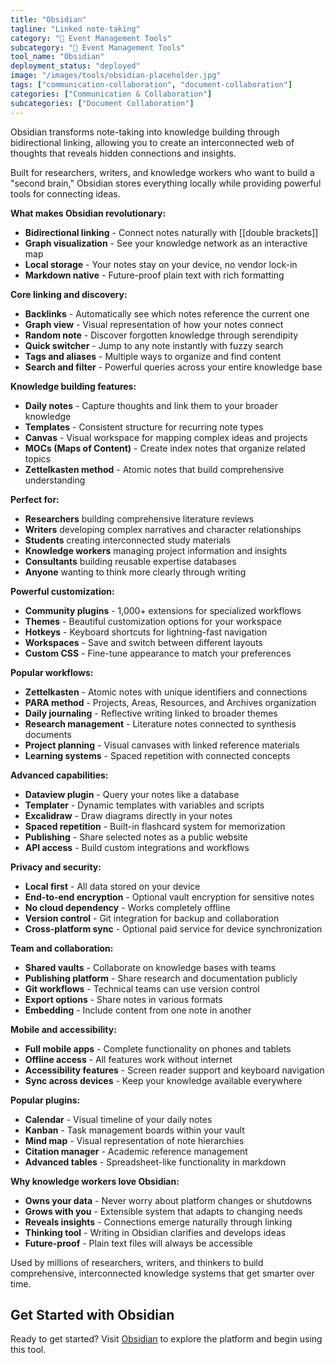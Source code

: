 ```yaml
---
title: "Obsidian"
tagline: "Linked note-taking"
category: "🎪 Event Management Tools"
subcategory: "🎪 Event Management Tools"
tool_name: "Obsidian"
deployment_status: "deployed"
image: "/images/tools/obsidian-placeholder.jpg"
tags: ["communication-collaboration", "document-collaboration"]
categories: ["Communication & Collaboration"]
subcategories: ["Document Collaboration"]
---
```

Obsidian transforms note-taking into knowledge building through bidirectional linking, allowing you to create an interconnected web of thoughts that reveals hidden connections and insights.

Built for researchers, writers, and knowledge workers who want to build a "second brain," Obsidian stores everything locally while providing powerful tools for connecting ideas.

**What makes Obsidian revolutionary:**
- **Bidirectional linking** - Connect notes naturally with [[double brackets]]
- **Graph visualization** - See your knowledge network as an interactive map
- **Local storage** - Your notes stay on your device, no vendor lock-in
- **Markdown native** - Future-proof plain text with rich formatting

**Core linking and discovery:**
- **Backlinks** - Automatically see which notes reference the current one
- **Graph view** - Visual representation of how your notes connect
- **Random note** - Discover forgotten knowledge through serendipity
- **Quick switcher** - Jump to any note instantly with fuzzy search
- **Tags and aliases** - Multiple ways to organize and find content
- **Search and filter** - Powerful queries across your entire knowledge base

**Knowledge building features:**
- **Daily notes** - Capture thoughts and link them to your broader knowledge
- **Templates** - Consistent structure for recurring note types
- **Canvas** - Visual workspace for mapping complex ideas and projects
- **MOCs (Maps of Content)** - Create index notes that organize related topics
- **Zettelkasten method** - Atomic notes that build comprehensive understanding

**Perfect for:**
- **Researchers** building comprehensive literature reviews
- **Writers** developing complex narratives and character relationships
- **Students** creating interconnected study materials
- **Knowledge workers** managing project information and insights
- **Consultants** building reusable expertise databases
- **Anyone** wanting to think more clearly through writing

**Powerful customization:**
- **Community plugins** - 1,000+ extensions for specialized workflows
- **Themes** - Beautiful customization options for your workspace
- **Hotkeys** - Keyboard shortcuts for lightning-fast navigation
- **Workspaces** - Save and switch between different layouts
- **Custom CSS** - Fine-tune appearance to match your preferences

**Popular workflows:**
- **Zettelkasten** - Atomic notes with unique identifiers and connections
- **PARA method** - Projects, Areas, Resources, and Archives organization
- **Daily journaling** - Reflective writing linked to broader themes
- **Research management** - Literature notes connected to synthesis documents
- **Project planning** - Visual canvases with linked reference materials
- **Learning systems** - Spaced repetition with connected concepts

**Advanced capabilities:**
- **Dataview plugin** - Query your notes like a database
- **Templater** - Dynamic templates with variables and scripts
- **Excalidraw** - Draw diagrams directly in your notes
- **Spaced repetition** - Built-in flashcard system for memorization
- **Publishing** - Share selected notes as a public website
- **API access** - Build custom integrations and workflows

**Privacy and security:**
- **Local first** - All data stored on your device
- **End-to-end encryption** - Optional vault encryption for sensitive notes
- **No cloud dependency** - Works completely offline
- **Version control** - Git integration for backup and collaboration
- **Cross-platform sync** - Optional paid service for device synchronization

**Team and collaboration:**
- **Shared vaults** - Collaborate on knowledge bases with teams
- **Publishing platform** - Share research and documentation publicly
- **Git workflows** - Technical teams can use version control
- **Export options** - Share notes in various formats
- **Embedding** - Include content from one note in another

**Mobile and accessibility:**
- **Full mobile apps** - Complete functionality on phones and tablets
- **Offline access** - All features work without internet
- **Accessibility features** - Screen reader support and keyboard navigation
- **Sync across devices** - Keep your knowledge available everywhere

**Popular plugins:**
- **Calendar** - Visual timeline of your daily notes
- **Kanban** - Task management boards within your vault
- **Mind map** - Visual representation of note hierarchies
- **Citation manager** - Academic reference management
- **Advanced tables** - Spreadsheet-like functionality in markdown

**Why knowledge workers love Obsidian:**
- **Owns your data** - Never worry about platform changes or shutdowns
- **Grows with you** - Extensible system that adapts to changing needs
- **Reveals insights** - Connections emerge naturally through linking
- **Thinking tool** - Writing in Obsidian clarifies and develops ideas
- **Future-proof** - Plain text files will always be accessible

Used by millions of researchers, writers, and thinkers to build comprehensive, interconnected knowledge systems that get smarter over time.

## Get Started with Obsidian

Ready to get started? Visit [Obsidian](https://obsidian.md) to explore the platform and begin using this tool.